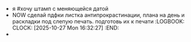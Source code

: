 - я #хочу штамп с меняющейся датой
- NOW сделай пдфки листка антипрокрастинации, плана на день и раскладки под слепую печать. подготовь их к печати
  :LOGBOOK:
  CLOCK: [2025-10-27 Mon 16:32:27]
  :END:
-